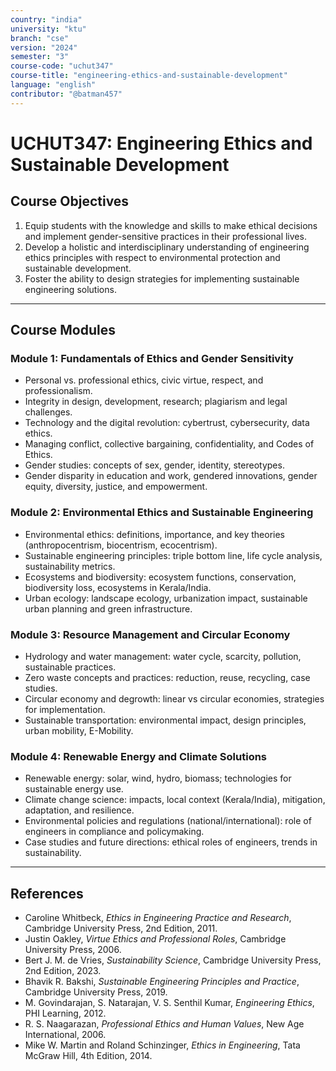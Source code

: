 ```yaml
---
country: "india"
university: "ktu"
branch: "cse"
version: "2024"
semester: "3"
course-code: "uchut347"
course-title: "engineering-ethics-and-sustainable-development"
language: "english"
contributor: "@batman457"
---
```


# UCHUT347: Engineering Ethics and Sustainable Development

## Course Objectives
1. Equip students with the knowledge and skills to make ethical decisions and implement gender-sensitive practices in their professional lives.  
2. Develop a holistic and interdisciplinary understanding of engineering ethics principles with respect to environmental protection and sustainable development.  
3. Foster the ability to design strategies for implementing sustainable engineering solutions.

---

## Course Modules

### Module 1: Fundamentals of Ethics and Gender Sensitivity
- Personal vs. professional ethics, civic virtue, respect, and professionalism.
- Integrity in design, development, research; plagiarism and legal challenges.
- Technology and the digital revolution: cybertrust, cybersecurity, data ethics.
- Managing conflict, collective bargaining, confidentiality, and Codes of Ethics.
- Gender studies: concepts of sex, gender, identity, stereotypes.
- Gender disparity in education and work, gendered innovations, gender equity, diversity, justice, and empowerment.

### Module 2: Environmental Ethics and Sustainable Engineering
- Environmental ethics: definitions, importance, and key theories (anthropocentrism, biocentrism, ecocentrism).
- Sustainable engineering principles: triple bottom line, life cycle analysis, sustainability metrics.
- Ecosystems and biodiversity: ecosystem functions, conservation, biodiversity loss, ecosystems in Kerala/India.
- Urban ecology: landscape ecology, urbanization impact, sustainable urban planning and green infrastructure.

### Module 3: Resource Management and Circular Economy
- Hydrology and water management: water cycle, scarcity, pollution, sustainable practices.
- Zero waste concepts and practices: reduction, reuse, recycling, case studies.
- Circular economy and degrowth: linear vs circular economies, strategies for implementation.
- Sustainable transportation: environmental impact, design principles, urban mobility, E-Mobility.

### Module 4: Renewable Energy and Climate Solutions
- Renewable energy: solar, wind, hydro, biomass; technologies for sustainable energy use.
- Climate change science: impacts, local context (Kerala/India), mitigation, adaptation, and resilience.
- Environmental policies and regulations (national/international): role of engineers in compliance and policymaking.
- Case studies and future directions: ethical roles of engineers, trends in sustainability.

---

## References
- Caroline Whitbeck, *Ethics in Engineering Practice and Research*, Cambridge University Press, 2nd Edition, 2011.  
- Justin Oakley, *Virtue Ethics and Professional Roles*, Cambridge University Press, 2006.  
- Bert J. M. de Vries, *Sustainability Science*, Cambridge University Press, 2nd Edition, 2023.  
- Bhavik R. Bakshi, *Sustainable Engineering Principles and Practice*, Cambridge University Press, 2019.  
- M. Govindarajan, S. Natarajan, V. S. Senthil Kumar, *Engineering Ethics*, PHI Learning, 2012.  
- R. S. Naagarazan, *Professional Ethics and Human Values*, New Age International, 2006.  
- Mike W. Martin and Roland Schinzinger, *Ethics in Engineering*, Tata McGraw Hill, 4th Edition, 2014.
